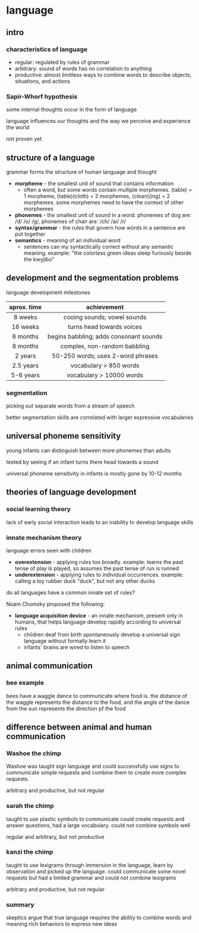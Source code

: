 # language

## intro 

### characteristics of language
- regular: regulated by rules of grammar
- arbitrary: sound of words has no correlation to anything
- productive: almost limitless ways to combine words to describe objects, situations, and actions

### Sapir-Whorf hypothesis
some internal thoughts occur in the form of language

language influences our thoughts and the way we perceive and experience the world

not proven yet


## structure of a language
grammar forms the structure of human language and thought

- **morpheme** - the smallest unit of sound that contains information
    - often a word, but some words contain multiple morphemes. (table) = 1 morpheme, (table)(cloth) = 2 morphemes, (clean)(ing) = 2 morphemes. some morphemes need to have the context of other morphemes
- **phonemes** - the smallest unit of sound in a word. phonemes of dog are: /d/ /o/ /g/, phonemes of chair are: /ch/ /ai/ /r/
- **syntax/grammar** - the rules that govern how words in a sentence are put together
- **semantics** - meaning of an individual word
    - sentences can my syntactically correct without any semantic meaning. example: "the colorless green ideas sleep furiously beside the kwyjibo"

## development and the segmentation problems

language development milestones

aprox. time | achievement
:---: | :---:
8 weeks | cooing sounds; vowel sounds
16 weeks | turns head towards voices
6 months | begins babbling; adds consonant sounds
8 months | complex, non-random babbling
2 years | 50-250 words; uses 2-word phrases
2.5 years | vocabulary > 850 words
5-6 years | vocabulary > 10000 words

### segmentation
picking out separate words from a stream of speech

better segmentation skills are correlated with larger expressive vocabularies

## universal phoneme sensitivity
young infants can distinguish between more phonemes than adults

tested by seeing if an infant turns there head towards a sound

universal phoneme sensitivity in infants is mostly gone by 10-12 months


## theories of language development

### social learning theory
lack of early social interaction leads to an inability to develop language skills

### innate mechanism theory
language errors seen with children 
- **overextension** - applying rules too broadly. example: learns the past tense of play is played, so assumes the past tense of run is runned
- **underextension** - applying rules to individual occurrences. example: calling a toy rubber duck "duck", but not any other ducks

do all languages have a common innate set of rules?

Noam Chomsky proposed the following:
- **language acquisition device** - an innate mechanism, present only in humans, that helps language develop rapidly according to universal rules
    - children deaf from birth spontaneously develop a universal sign language without formally learn it
    - infants' brains are wired to listen to speech

## animal communication

### bee example
bees have a waggle dance to communicate where food is. the distance of the waggle represents the distance to the food, and the angle of the dance from the sun represents the direction pf the food

## difference between animal and human communication

### Washoe the chimp
Washoe was taught sign language and could successfully use signs to communicate simple requests and combine them to create more complex requests. 

arbitrary and productive, but not regular

### sarah the chimp
taught to use plastic symbols to communicate could create requests and answer questions, had a large vocabulary. could not combine symbols well

regular and arbitrary, but not productive

### kanzi the chimp

taught to use lexigrams through immersion in the language, learn by observation and picked up the language. could communicate some novel requests but had a limited grammar and could not combine lexigrams

arbitrary and productive, but not regular

### summary 
skeptics argue that true language requires the ability to combine words and meaning rich behaviors to express new ideas